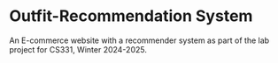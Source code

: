 # Outfit-Recommendation System

An E-commerce website with a recommender system  as part of the lab project for CS331, Winter 2024-2025.
